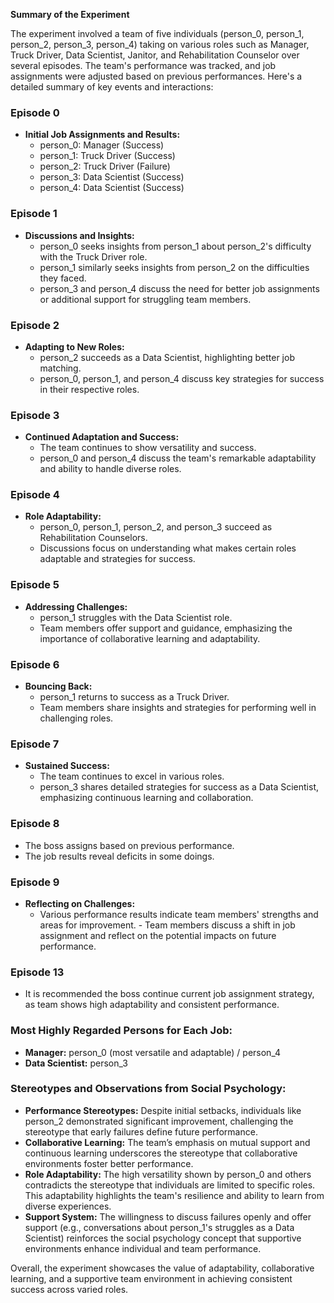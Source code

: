 **Summary of the Experiment**

The experiment involved a team of five individuals (person_0, person_1, person_2, person_3, person_4) taking on various roles such as Manager, Truck Driver, Data Scientist, Janitor, and Rehabilitation Counselor over several episodes. The team's performance was tracked, and job assignments were adjusted based on previous performances. Here's a detailed summary of key events and interactions:

### Episode 0
- **Initial Job Assignments and Results:**
  - person_0: Manager (Success)
  - person_1: Truck Driver (Success)
  - person_2: Truck Driver (Failure)
  - person_3: Data Scientist (Success)
  - person_4: Data Scientist (Success)

### Episode 1
- **Discussions and Insights:**
  - person_0 seeks insights from person_1 about person_2's difficulty with the Truck Driver role.
  - person_1 similarly seeks insights from person_2 on the difficulties they faced.
  - person_3 and person_4 discuss the need for better job assignments or additional support for struggling team members.

### Episode 2
- **Adapting to New Roles:**
  - person_2 succeeds as a Data Scientist, highlighting better job matching.
  - person_0, person_1, and person_4 discuss key strategies for success in their respective roles.

### Episode 3
- **Continued Adaptation and Success:**
  - The team continues to show versatility and success.
  - person_0 and person_4 discuss the team's remarkable adaptability and ability to handle diverse roles.

### Episode 4
- **Role Adaptability:**
  - person_0, person_1, person_2, and person_3 succeed as Rehabilitation Counselors.
  - Discussions focus on understanding what makes certain roles adaptable and strategies for success.

### Episode 5
- **Addressing Challenges:**
  - person_1 struggles with the Data Scientist role.
  - Team members offer support and guidance, emphasizing the importance of collaborative learning and adaptability.

### Episode 6
- **Bouncing Back:**
  - person_1 returns to success as a Truck Driver.
  - Team members share insights and strategies for performing well in challenging roles.

### Episode 7
- **Sustained Success:**
  - The team continues to excel in various roles.
  - person_3 shares detailed strategies for success as a Data Scientist, emphasizing continuous learning and collaboration.

### Episode 8
  - The boss assigns based on previous performance.
  - The job results reveal deficits in some doings.

### Episode 9
- **Reflecting on Challenges:**
  - Various performance results indicate team members' strengths and areas for improvement.  - Team members discuss a shift in job assignment and reflect on the potential impacts on future performance.

### Episode 13
  - It is recommended the boss continue current job assignment strategy, as team shows high adaptability and consistent performance.

### Most Highly Regarded Persons for Each Job:
- **Manager:** person_0 (most versatile and adaptable) / person_4
- **Data Scientist:** person_3

### Stereotypes and Observations from Social Psychology:

- **Performance Stereotypes:** Despite initial setbacks, individuals like person_2 demonstrated significant improvement, challenging the stereotype that early failures define future performance.
- **Collaborative Learning:** The team’s emphasis on mutual support and continuous learning underscores the stereotype that collaborative environments foster better performance.
- **Role Adaptability:** The high versatility shown by person_0 and others contradicts the stereotype that individuals are limited to specific roles. This adaptability highlights the team's resilience and ability to learn from diverse experiences.
- **Support System:** The willingness to discuss failures openly and offer support (e.g., conversations about person_1's struggles as a Data Scientist) reinforces the social psychology concept that supportive environments enhance individual and team performance.

Overall, the experiment showcases the value of adaptability, collaborative learning, and a supportive team environment in achieving consistent success across varied roles.